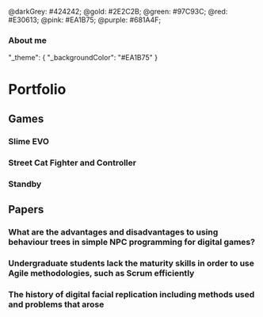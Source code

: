 @darkGrey: #424242;
@gold: #2E2C2B;
@green: #97C93C;
@red: #E30613;
@pink: #EA1B75;
@purple: #681A4F;

### About me
"_theme": {
    "_backgroundColor": "#EA1B75"
}

# Portfolio

## Games

### Slime EVO

### Street Cat Fighter and Controller

### Standby

## Papers

### What are the advantages and disadvantages to using behaviour trees in simple NPC programming for digital games?

### Undergraduate students lack the maturity skills in order to use Agile methodologies, such as Scrum efficiently

### The history of digital facial replication including methods used and problems that arose
